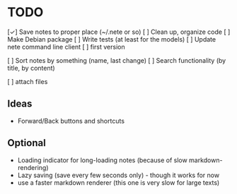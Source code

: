 # TODO
[✓] Save notes to proper place (~/.nete or so)
[ ] Clean up, organize code
[ ] Make Debian package
[ ] Write tests (at least for the models)
[ ] Update nete command line client
[ ] first version

[ ] Sort notes by something (name, last change)
[ ] Search functionality (by title, by content)

[ ] attach files

## Ideas
* Forward/Back buttons and shortcuts

## Optional
* Loading indicator for long-loading notes (because of slow markdown-rendering)
* Lazy saving (save every few seconds only) - though it works for now
* use a faster markdown renderer (this one is very slow for large texts)

